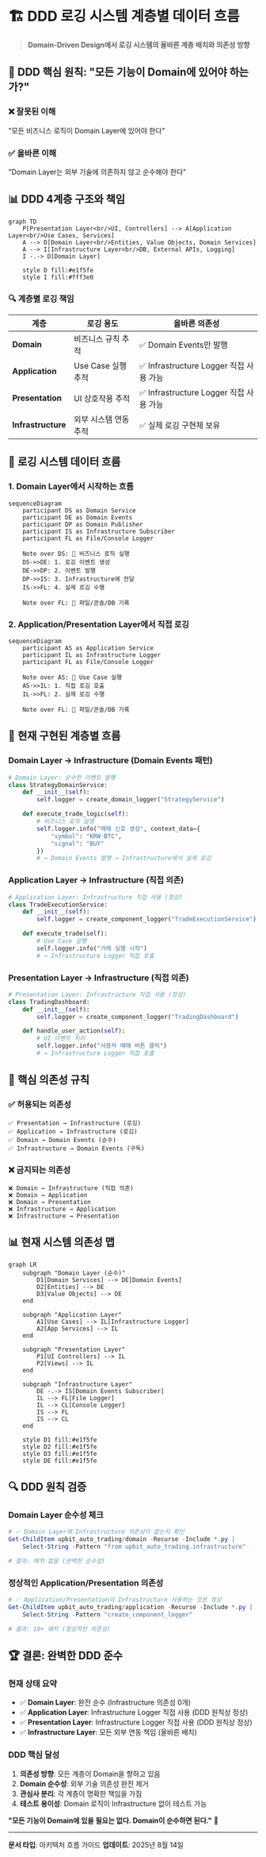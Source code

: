 # 🏗️ DDD 로깅 시스템 계층별 데이터 흐름

> **Domain-Driven Design에서 로깅 시스템의 올바른 계층 배치와 의존성 방향**

## 🎯 DDD 핵심 원칙: "모든 기능이 Domain에 있어야 하는가?"

### ❌ **잘못된 이해**
"모든 비즈니스 로직이 Domain Layer에 있어야 한다"

### ✅ **올바른 이해**
"Domain Layer는 외부 기술에 의존하지 않고 순수해야 한다"

## 📊 DDD 4계층 구조와 책임

```mermaid
graph TD
    P[Presentation Layer<br/>UI, Controllers] --> A[Application Layer<br/>Use Cases, Services]
    A --> D[Domain Layer<br/>Entities, Value Objects, Domain Services]
    A --> I[Infrastructure Layer<br/>DB, External APIs, Logging]
    I -.-> D[Domain Layer]

    style D fill:#e1f5fe
    style I fill:#fff3e0
```

### 🔍 **계층별 로깅 책임**

| 계층 | 로깅 용도 | 올바른 의존성 |
|------|-----------|---------------|
| **Domain** | 비즈니스 규칙 추적 | ✅ Domain Events만 발행 |
| **Application** | Use Case 실행 추적 | ✅ Infrastructure Logger 직접 사용 가능 |
| **Presentation** | UI 상호작용 추적 | ✅ Infrastructure Logger 직접 사용 가능 |
| **Infrastructure** | 외부 시스템 연동 추적 | ✅ 실제 로깅 구현체 보유 |

## 🔄 로깅 시스템 데이터 흐름

### 1. **Domain Layer에서 시작하는 흐름**

```mermaid
sequenceDiagram
    participant DS as Domain Service
    participant DE as Domain Events
    participant DP as Domain Publisher
    participant IS as Infrastructure Subscriber
    participant FL as File/Console Logger

    Note over DS: 💼 비즈니스 로직 실행
    DS->>DE: 1. 로깅 이벤트 생성
    DE->>DP: 2. 이벤트 발행
    DP->>IS: 3. Infrastructure에 전달
    IS->>FL: 4. 실제 로깅 수행

    Note over FL: 📄 파일/콘솔/DB 기록
```

### 2. **Application/Presentation Layer에서 직접 로깅**

```mermaid
sequenceDiagram
    participant AS as Application Service
    participant IL as Infrastructure Logger
    participant FL as File/Console Logger

    Note over AS: 🔧 Use Case 실행
    AS->>IL: 1. 직접 로깅 호출
    IL->>FL: 2. 실제 로깅 수행

    Note over FL: 📄 파일/콘솔/DB 기록
```

## 📂 현재 구현된 계층별 흐름

### **Domain Layer → Infrastructure (Domain Events 패턴)**

```python
# Domain Layer: 순수한 이벤트 발행
class StrategyDomainService:
    def __init__(self):
        self.logger = create_domain_logger("StrategyService")

    def execute_trade_logic(self):
        # 비즈니스 로직 실행
        self.logger.info("매매 신호 생성", context_data={
            "symbol": "KRW-BTC",
            "signal": "BUY"
        })
        # → Domain Events 발행 → Infrastructure에서 실제 로깅
```

### **Application Layer → Infrastructure (직접 의존)**

```python
# Application Layer: Infrastructure 직접 사용 (정상)
class TradeExecutionService:
    def __init__(self):
        self.logger = create_component_logger("TradeExecutionService")

    def execute_trade(self):
        # Use Case 실행
        self.logger.info("거래 실행 시작")
        # → Infrastructure Logger 직접 호출
```

### **Presentation Layer → Infrastructure (직접 의존)**

```python
# Presentation Layer: Infrastructure 직접 사용 (정상)
class TradingDashboard:
    def __init__(self):
        self.logger = create_component_logger("TradingDashboard")

    def handle_user_action(self):
        # UI 이벤트 처리
        self.logger.info("사용자 매매 버튼 클릭")
        # → Infrastructure Logger 직접 호출
```

## 🎯 핵심 의존성 규칙

### ✅ **허용되는 의존성**

```
✅ Presentation → Infrastructure (로깅)
✅ Application → Infrastructure (로깅)
✅ Domain → Domain Events (순수)
✅ Infrastructure → Domain Events (구독)
```

### ❌ **금지되는 의존성**

```
❌ Domain → Infrastructure (직접 의존)
❌ Domain → Application
❌ Domain → Presentation
❌ Infrastructure → Application
❌ Infrastructure → Presentation
```

## 📊 현재 시스템 의존성 맵

```mermaid
graph LR
    subgraph "Domain Layer (순수)"
        D1[Domain Services] --> DE[Domain Events]
        D2[Entities] --> DE
        D3[Value Objects] --> DE
    end

    subgraph "Application Layer"
        A1[Use Cases] --> IL[Infrastructure Logger]
        A2[App Services] --> IL
    end

    subgraph "Presentation Layer"
        P1[UI Controllers] --> IL
        P2[Views] --> IL
    end

    subgraph "Infrastructure Layer"
        DE -.-> IS[Domain Events Subscriber]
        IL --> FL[File Logger]
        IL --> CL[Console Logger]
        IS --> FL
        IS --> CL
    end

    style D1 fill:#e1f5fe
    style D2 fill:#e1f5fe
    style D3 fill:#e1f5fe
    style DE fill:#e1f5fe
```

## 🔍 DDD 원칙 검증

### **Domain Layer 순수성 체크**

```powershell
# ✅ Domain Layer에 Infrastructure 의존성이 없는지 확인
Get-ChildItem upbit_auto_trading/domain -Recurse -Include *.py |
    Select-String -Pattern "from upbit_auto_trading.infrastructure"

# 결과: 매치 없음 (완벽한 순수성)
```

### **정상적인 Application/Presentation 의존성**

```powershell
# ✅ Application/Presentation이 Infrastructure 사용하는 것은 정상
Get-ChildItem upbit_auto_trading/application -Recurse -Include *.py |
    Select-String -Pattern "create_component_logger"

# 결과: 10+ 매치 (정상적인 의존성)
```

## 🏆 결론: 완벽한 DDD 준수

### **현재 상태 요약**
- ✅ **Domain Layer**: 완전 순수 (Infrastructure 의존성 0개)
- ✅ **Application Layer**: Infrastructure Logger 직접 사용 (DDD 원칙상 정상)
- ✅ **Presentation Layer**: Infrastructure Logger 직접 사용 (DDD 원칙상 정상)
- ✅ **Infrastructure Layer**: 모든 외부 연동 책임 (올바른 배치)

### **DDD 핵심 달성**
1. **의존성 방향**: 모든 계층이 Domain을 향하고 있음
2. **Domain 순수성**: 외부 기술 의존성 완전 제거
3. **관심사 분리**: 각 계층이 명확한 책임을 가짐
4. **테스트 용이성**: Domain 로직이 Infrastructure 없이 테스트 가능

**"모든 기능이 Domain에 있을 필요는 없다. Domain이 순수하면 된다."** 🎯

---

**문서 타입**: 아키텍처 흐름 가이드
**업데이트**: 2025년 8월 14일
